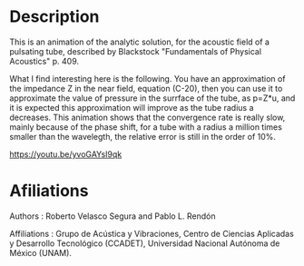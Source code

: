 # Description

This is an animation of the analytic solution, for the acoustic field
of a pulsating tube, described by Blackstock "Fundamentals of Physical
Acoustics" p. 409.

What I find interesting here is the following. You have an
approximation of the impedance Z in the near field, equation (C-20),
then you can use it to approximate the value of pressure in the
surrface of the tube, as p=Z*u, and it is expected this approximation
will improve as the tube radius a decreases. This animation shows that
the convergence rate is really slow, mainly because of the phase
shift, for a tube with a radius a million times smaller than the
wavelegth, the relative error is still in the order of 10%.

https://youtu.be/yvoGAYsI9qk

# Afiliations

Authors : Roberto Velasco Segura and Pablo L. Rendón

Affiliations : Grupo de Acústica y Vibraciones, Centro de Ciencias Aplicadas y Desarrollo Tecnológico (CCADET), Universidad Nacional Autónoma de México (UNAM).
